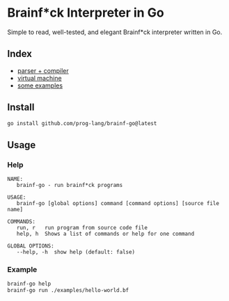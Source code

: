 # Brainf*ck Interpreter in Go

Simple to read, well-tested, and elegant Brainf*ck interpreter written in Go.

## Index

- [parser + compiler](./parse)
- [virtual machine](./cpu)
- [some examples](./examples)

## Install

```bash
go install github.com/prog-lang/brainf-go@latest
```

## Usage

### Help

```text
NAME:
   brainf-go - run brainf*ck programs

USAGE:
   brainf-go [global options] command [command options] [source file name]

COMMANDS:
   run, r   run program from source code file
   help, h  Shows a list of commands or help for one command

GLOBAL OPTIONS:
   --help, -h  show help (default: false)
```

### Example

```bash
brainf-go help
brainf-go run ./examples/hello-world.bf
```
